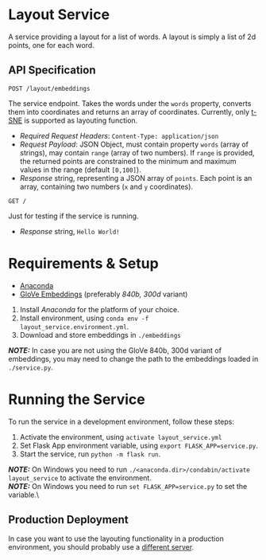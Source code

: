 # Layout Service

A service providing a layout for a list of words. 
A layout is simply a list of 2d points, one for each word.

## API Specification

`POST /layout/embeddings`

The service endpoint. Takes the words under the `words` property, converts them into coordinates and returns an array of coordinates.
Currently, only [t-SNE](https://scikit-learn.org/stable/modules/generated/sklearn.manifold.TSNE.html#examples-using-sklearn-manifold-tsne) is supported as layouting function.

* _Required Request Headers_: `Content-Type: application/json`
* _Request Payload_: JSON Object, must contain property `words` (array of strings), may contain `range` (array of two numbers). If `range` is provided, the returned points are constrained to the minimum and maximum values in the range (default `[0,100]`).
* _Response_ string, representing a JSON array of `points`. Each point is an array, containing two numbers (`x` and `y` coordinates).  

`GET /`

Just for testing if the service is running.
* _Response_ string, `Hello World!`


# Requirements & Setup

+ [Anaconda](https://www.anaconda.com/distribution/)
+ [GloVe Embeddings](https://nlp.stanford.edu/projects/glove/) (preferably _840b, 300d_ variant)

1. Install _Anaconda_ for the platform of your choice. 
2. Install environment, using `conda env -f layout_service.environment.yml`. 
3. Download and store embeddings in `./embeddings`

***NOTE:*** In case you are not using the GloVe 840b, 300d variant of embeddings, you may need to change the path to the embeddings loaded in `./service.py`.

# Running the Service

To run the service in a development environment, follow these steps:

1. Activate the environment, using `activate layout_service.yml`
2. Set Flask App environment variable, using `export FLASK_APP=service.py`.
3. Start the service, run `python -m flask run`.

***NOTE:*** On Windows you need to run `./<anaconda.dir>/condabin/activate layout_service` to activate the environment.\
***NOTE:*** On Windows you need to run `set FLASK_APP=service.py` to set the variable.\

## Production Deployment

In case you want to use the layouting functionality in a production environment, you should probably use a [different server](https://flask.palletsprojects.com/en/1.1.x/deploying/#deployment). 
